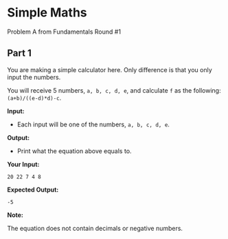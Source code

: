 # Simple Maths

Problem A from Fundamentals Round #1

## Part 1

You are making a simple calculator here. Only difference is that you only input the numbers.

You will receive 5 numbers, `a, b, c, d, e`, and calculate `f` as the following: `(a+b)/((e-d)*d)-c`.

**Input:**

- Each input will be one of the numbers, `a, b, c, d, e`.

**Output:**

- Print what the equation above equals to.

**Your Input:**
```
20 22 7 4 8
```

**Expected Output:**

```
-5
```

**Note:**

The equation does not contain decimals or negative numbers.
